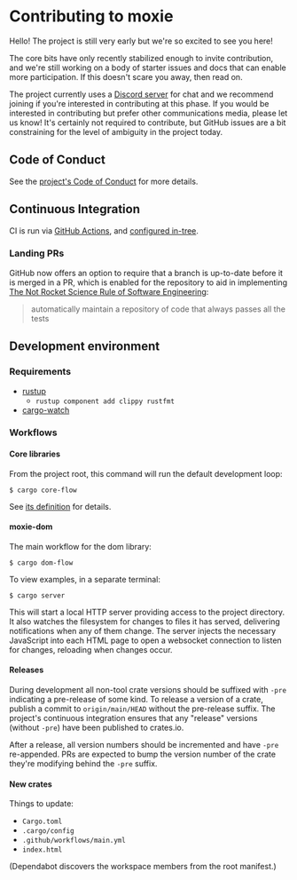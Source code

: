 # Contributing to moxie

Hello! The project is still very early but we're so excited to see you here!

The core bits have only recently stabilized enough to invite contribution, and we're still working
on a body of starter issues and docs that can enable more participation. If this doesn't scare you
away, then read on.

The project currently uses a [Discord server](https://discord.gg/vTAzk3d) for chat and we
recommend joining if you're interested in contributing at this phase. If you would be interested in
contributing but prefer other communications media, please let us know! It's certainly not
required to contribute, but GitHub issues are a bit constraining for the level of ambiguity in the
project today.

## Code of Conduct

See the [project's Code of Conduct](./CODE_OF_CONDUCT.md) for more details.

## Continuous Integration

CI is run via [GitHub Actions](https://github.com/anp/moxie/actions), and
[configured in-tree](.github/workflows/main.yml).

### Landing PRs

GitHub now offers an option to require that a branch is up-to-date before it is merged in a PR, which is enabled for the repository to aid in implementing [The Not Rocket Science Rule of Software Engineering](https://graydon.livejournal.com/186550.html):

> automatically maintain a repository of code that always passes all the tests

## Development environment

### Requirements

* [rustup](https://rustup.rs)
  * `rustup component add clippy rustfmt`
* [cargo-watch](https://crates.io/crates/cargo-watch)

### Workflows

#### Core libraries

From the project root, this command will run the default development loop:

```shell
$ cargo core-flow
```

See [its definition](./.cargo/config) for details.

#### moxie-dom

The main workflow for the dom library:

```shell
$ cargo dom-flow
```

To view examples, in a separate terminal:

```shell
$ cargo server
```

This will start a local HTTP server providing access to the project directory. It also watches the
filesystem for changes to files it has served, delivering notifications when any of them
change. The server injects the necessary JavaScript into each HTML page to open a websocket
connection to listen for changes, reloading when changes occur.

#### Releases

During development all non-tool crate versions should be suffixed with `-pre` indicating a
pre-release of some kind. To release a version of a crate, publish a commit to `origin/main/HEAD`
without the pre-release suffix. The project's continuous integration ensures that any "release"
versions (without `-pre`) have been published to crates.io.

After a release, all version numbers should be incremented and have `-pre` re-appended. PRs are
expected to bump the version number of the crate they're modifying behind the `-pre` suffix.

#### New crates

Things to update:

* `Cargo.toml`
* `.cargo/config`
* `.github/workflows/main.yml`
* `index.html`

(Dependabot discovers the workspace members from the root manifest.)

